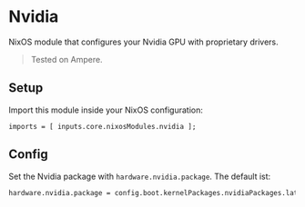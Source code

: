 # Nvidia

NixOS module that configures your Nvidia GPU with proprietary drivers.

> Tested on Ampere.

## Setup

Import this module inside your NixOS configuration:

```
imports = [ inputs.core.nixosModules.nvidia ];
```

## Config

Set the Nvidia package with `hardware.nvidia.package`. The default ist:

```nix
hardware.nvidia.package = config.boot.kernelPackages.nvidiaPackages.latest;
```
